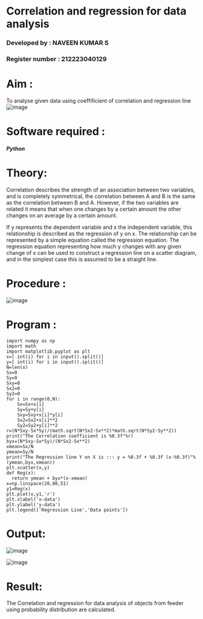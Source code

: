 # Correlation and regression for data analysis
### Developed by : NAVEEN KUMAR S
### Register number : 212223040129
# Aim : 

To analyse given data using coeffificient of correlation and regression line
![image](https://github.com/NAVEEN-2006/Correlation_Regression/assets/152067648/bca53956-57e5-4050-a7c1-f40296f11dad)



# Software required :  

##### Python

# Theory:

Correlation describes the strength of an association between two variables, and is completely symmetrical, the correlation between A and B is the same as the correlation between B and A. However, if the two variables are related it means that when one changes by a certain amount the other changes on an average by a certain amount.  

If y represents the dependent variable and x the independent variable, this relationship is described as the regression of y on x. The relationship can be represented by a simple equation called the regression equation. The regression equation representing how much y changes with any given change of x can be used to construct a regression line on a scatter diagram, and in the simplest case this is assumed to be a straight line.

# Procedure :

![image](https://github.com/NAVEEN-2006/Correlation_Regression/assets/152067648/ef8a1314-67ba-43e2-8a71-152e1ea05f22)


# Program :
```
import numpy as np
import math
import matplotlib.pyplot as plt
x=[ int(i) for i in input().split()]
y=[ int(i) for i in input().split()]
N=len(x)
Sx=0
Sy=0
Sxy=0
Sx2=0
Sy2=0
for i in range(0,N):
    Sx=Sx+x[i]
    Sy=Sy+y[i]
    Sxy=Sxy+x[i]*y[i]
    Sx2=Sx2+x[i]**2
    Sy2=Sy2+y[i]**2
r=(N*Sxy-Sx*Sy)/(math.sqrt(N*Sx2-Sx**2)*math.sqrt(N*Sy2-Sy**2))
print("The Correlation coefficient is %0.3f"%r)
byx=(N*Sxy-Sx*Sy)/(N*Sx2-Sx**2)
xmean=Sx/N
ymean=Sy/N
print("The Regression line Y on X is ::: y = %0.3f + %0.3f (x-%0.3f)"%(ymean,byx,xmean))
plt.scatter(x,y)
def Reg(x):
  return ymean + byx*(x-xmean)
x=np.linspace(20,80,51)
y1=Reg(x)
plt.plot(x,y1,'r')
plt.xlabel('x-data')
plt.ylabel('y-data')
plt.legend(['Regression Line','Data points'])
```

# Output:
![image](https://github.com/NAVEEN-2006/Correlation_Regression/assets/152067648/93636d04-f7a2-4552-9bc7-3839aaebef0a)

![image](https://github.com/NAVEEN-2006/Correlation_Regression/assets/152067648/0a0e1ee4-d56c-42ed-8625-5dc34cc1328e)



# Result:

The Correlation and regression for data analysis of objects from feeder using probability distribution are calculated.
